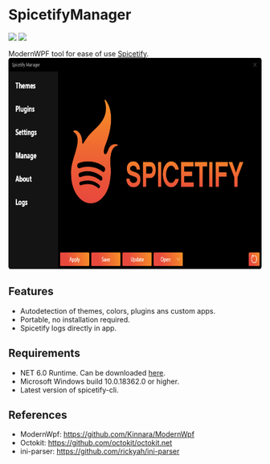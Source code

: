# SpicetifyManager
<p align="left">
   <a href="https://github.com/AdotBdot/SpicetifyManager/releases/latest"><img src="https://img.shields.io/github/v/release/AdotBdot/SpicetifyManager.svg"></a>
   <a href="https://github.com/AdotBdot/SpicetifyManager/releases"><img src="https://img.shields.io/github/downloads/AdotBdot/SpicetifyManager/total.svg"></a>
</p>
ModernWPF tool for ease of use <a href="https://spicetify.app/">Spicetify</a>. 
<img src="https://github.com/AdotBdot/SpicetifyManager/blob/master/Resources/screenshot.png" height=420/>

## Features
 - Autodetection of themes, colors, plugins ans custom apps.
 - Portable, no installation required.
 - Spicetify logs directly in app.

## Requirements
 - NET 6.0 Runtime. Can be downloaded <a href="https://dotnet.microsoft.com/en-us/download/dotnet/6.0">here</a>.
 - Microsoft Windows build 10.0.18362.0 or higher.
 - Latest version of spicetify-cli.

## References
 - ModernWpf: <a href=https://github.com/Kinnara/ModernWpf>https://github.com/Kinnara/ModernWpf</a>
 - Octokit: <a href="https://github.com/octokit/octokit.net">https://github.com/octokit/octokit.net</a>
 - ini-parser: <a href="https://github.com/rickyah/ini-parser">https://github.com/rickyah/ini-parser</a>
